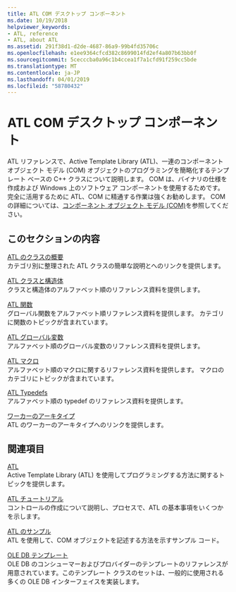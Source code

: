 ```yaml
---
title: ATL COM デスクトップ コンポーネント
ms.date: 10/19/2018
helpviewer_keywords:
- ATL, reference
- ATL, about ATL
ms.assetid: 291f38d1-d2de-4687-86a9-99b4fd35706c
ms.openlocfilehash: e1ee9364cfcd382c8699014fd2ef4a807b63bb0f
ms.sourcegitcommit: 5cecccba0a96c1b4ccea1f7a1cfd91f259cc5bde
ms.translationtype: MT
ms.contentlocale: ja-JP
ms.lasthandoff: 04/01/2019
ms.locfileid: "58780432"
---
```

# <a name="atl-com-desktop-components"></a>ATL COM デスクトップ コンポーネント

ATL リファレンスで、Active Template Library (ATL)、一連のコンポーネント オブジェクト モデル (COM) オブジェクトのプログラミングを簡略化するテンプレート ベースの C++ クラスについて説明します。 COM は、バイナリの仕様を作成および Windows 上のソフトウェア コンポーネントを使用するためです。 完全に活用するために ATL、COM に精通する作業は強くお勧めします。 COM の詳細については、[コンポーネント オブジェクト モデル (COM)](/windows/desktop/com/component-object-model--com--portal)を参照してください。

## <a name="in-this-section"></a>このセクションの内容

[ATL のクラスの概要](../atl/atl-class-overview.md)<br/>
カテゴリ別に整理された ATL クラスの簡単な説明とへのリンクを提供します。

[ATL クラスと構造体](../atl/reference/atl-classes.md)<br/>
クラスと構造体のアルファベット順のリファレンス資料を提供します。

[ATL 関数](../atl/reference/atl-functions.md)<br/>
グローバル関数をアルファベット順リファレンス資料を提供します。 カテゴリに関数のトピックが含まれています。

[ATL グローバル変数](../atl/reference/atl-global-variables.md)<br/>
アルファベット順のグローバル変数のリファレンス資料を提供します。

[ATL マクロ](../atl/reference/atl-macros.md)<br/>
アルファベット順のマクロに関するリファレンス資料を提供します。 マクロのカテゴリにトピックが含まれています。

[ATL Typedefs](../atl/reference/atl-typedefs.md)<br/>
アルファベット順の typedef のリファレンス資料を提供します。

[ワーカーのアーキタイプ](../atl/reference/worker-archetype.md)<br/>
ATL のワーカーのアーキタイプへのリンクを提供します。

## <a name="related-sections"></a>関連項目

[ATL](../atl/active-template-library-atl-concepts.md)<br/>
Active Template Library (ATL) を使用してプログラミングする方法に関するトピックを提供します。

[ATL チュートリアル](../atl/active-template-library-atl-tutorial.md)<br/>
コントロールの作成について説明し、プロセスで、ATL の基本事項をいくつかを示します。

[ATL のサンプル](../overview/visual-cpp-samples.md)<br/>
ATL を使用して、COM オブジェクトを記述する方法を示すサンプル コード。

[OLE DB テンプレート](../data/oledb/ole-db-templates.md)<br/>
OLE DB のコンシューマーおよびプロバイダーのテンプレートのリファレンスが用意されています。このテンプレート クラスのセットは、一般的に使用される多くの OLE DB インターフェイスを実装します。
